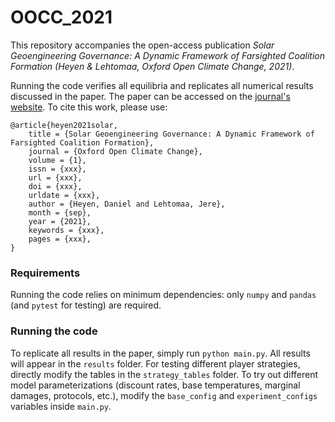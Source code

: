 # OOCC_2021

This repository accompanies the open-access publication *Solar Geoengineering Governance: A Dynamic Framework of Farsighted Coalition Formation (Heyen & Lehtomaa, Oxford Open Climate Change, 2021)*.


Running the code verifies all equilibria and replicates all numerical results discussed in the paper.
The paper can be accessed on the [journal's website](https://academic.oup.com/oocc/issue/1/1).
To cite this work, please use:

```
@article{heyen2021solar,
    title = {Solar Geoengineering Governance: A Dynamic Framework of Farsighted Coalition Formation},
    journal = {Oxford Open Climate Change},
    volume = {1},
    issn = {xxx},
    url = {xxx},
    doi = {xxx},
    urldate = {xxx},
    author = {Heyen, Daniel and Lehtomaa, Jere},
    month = {sep},
    year = {2021},
    keywords = {xxx},
    pages = {xxx},
}
```

### Requirements
Running the code relies on minimum dependencies: only `numpy` and `pandas` (and `pytest` for testing) are required.

### Running the code
To replicate all results in the paper, simply run ```python main.py```.
All results will appear in the ```results``` folder.
For testing different player strategies, directly modify the tables in the ```strategy_tables``` folder.
To try out different model parameterizations (discount rates, base temperatures, marginal damages, protocols, etc.), 
modify the ```base_config``` and ```experiment_configs``` variables inside ```main.py```.